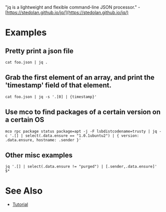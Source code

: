 "jq is a lightweight and flexible command-line JSON processor." - [https://stedolan.github.io/jq/](https://stedolan.github.io/jq/)

# Examples
## Pretty print a json file

```
cat foo.json | jq .
```

## Grab the first element of an array, and print the 'timestamp' field of that element.

```
cat foo.json | jq -s '.[0] | {timestamp}'
```

## Use mco to find packages of a certain version on a certain OS

```
mco rpc package status package=apt -j -F lsbdistcodename=trusty | jq -c '.[] | select(.data.ensure == "1.0.1ubuntu2") | { version: .data.ensure, hostname: .sender }'
```

## Other misc examples

```
jq '.[] | select(.data.ensure != "purged") | [.sender,.data.ensure]' $*
```

# See Also
- [Tutorial](https://stedolan.github.io/jq/tutorial/)
